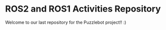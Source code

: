 # ROS2 and ROS1 Activities Repository

Welcome to our last repository for the Puzzlebot project!! :)
